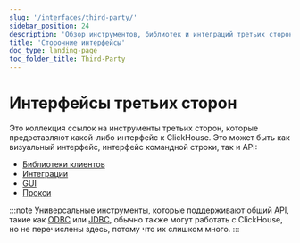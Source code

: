 ```yaml
---
slug: '/interfaces/third-party/'
sidebar_position: 24
description: 'Обзор инструментов, библиотек и интеграций третьих сторон, доступных'
title: 'Сторонние интерфейсы'
doc_type: landing-page
toc_folder_title: Third-Party
---
```

# Интерфейсы третьих сторон

Это коллекция ссылок на инструменты третьих сторон, которые предоставляют какой-либо интерфейс к ClickHouse. Это может быть как визуальный интерфейс, интерфейс командной строки, так и API:

- [Библиотеки клиентов](../../interfaces/third-party/client-libraries.md)
- [Интеграции](../../interfaces/third-party/integrations.md)
- [GUI](../../interfaces/third-party/gui.md)
- [Прокси](../../interfaces/third-party/proxy.md)

:::note
Универсальные инструменты, которые поддерживают общий API, такие как [ODBC](../../interfaces/odbc.md) или [JDBC](../../interfaces/jdbc.md), обычно также могут работать с ClickHouse, но не перечислены здесь, потому что их слишком много.
:::
